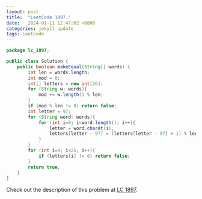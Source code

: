 ```yaml
---
layout: post
title:  "LeetCode 1897."
date:   2024-01-11 12:47:02 +0800
categories: jekyll update
tags: Leetcode
---
```


```java
package lc_1897;

public class Solution {
    public boolean makeEqual(String[] words) {
        int len = words.length;
        int mod = 0;
        int[] letters = new int[26];
        for (String w: words){
            mod += w.length() % len;
        }
        if (mod % len != 0) return false;
        int letter = 97;
        for (String word: words){
            for (int i=0; i<word.length(); i++){
                letter = word.charAt(i);
                letters[letter - 97] = (letters[letter - 97] + 1) % len;
            }
        }
        for (int i=0; i<25; i++){
            if (letters[i] != 0) return false;
        }
        return true;
    }
}
```

Check out the description of this problem at [LC 1897][LC-1897].

[LC-1897]: https://leetcode.com/problemset/?search=1897&page=1
